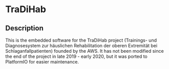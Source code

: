 # TraDiHab

## Description
This is the embedded software for the TraDiHab project (Trainings- und Diagnosesystem zur häuslichen Rehabilitation der oberen Extremität bei Schlaganfallpatienten) founded by the AWS.
It has not been modified since the end of the project in late 2019 - early 2020, but it was ported to PlatformIO for easier maintenance.
